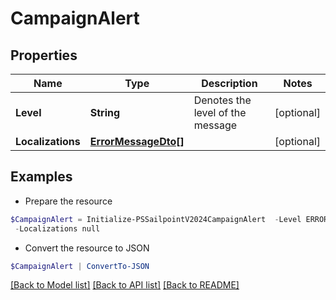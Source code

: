 # CampaignAlert
## Properties

Name | Type | Description | Notes
------------ | ------------- | ------------- | -------------
**Level** | **String** | Denotes the level of the message | [optional] 
**Localizations** | [**ErrorMessageDto[]**](ErrorMessageDto.md) |  | [optional] 

## Examples

- Prepare the resource
```powershell
$CampaignAlert = Initialize-PSSailpointV2024CampaignAlert  -Level ERROR `
 -Localizations null
```

- Convert the resource to JSON
```powershell
$CampaignAlert | ConvertTo-JSON
```

[[Back to Model list]](../README.md#documentation-for-models) [[Back to API list]](../README.md#documentation-for-api-endpoints) [[Back to README]](../README.md)

